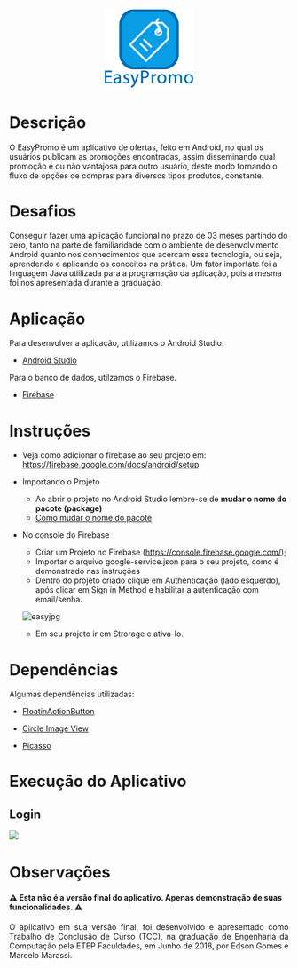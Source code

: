

<h1 align="center">

  <img src= "app/src/main/res/drawable/banner.png" width="160">
</h1>

# Descrição
O EasyPromo é um aplicativo de ofertas, feito em Android, no qual os usuários publicam as promoções encontradas, assim disseminando qual promoção é ou não vantajosa para outro usuário, deste modo tornando o fluxo de opções de compras para diversos tipos produtos, constante.

# Desafios
Conseguir fazer uma aplicação funcional no prazo de 03 meses partindo do zero, tanto na parte de familiaridade com o ambiente de desenvolvimento Android quanto nos conhecimentos que acercam essa tecnologia, ou seja, aprendendo e aplicando os conceitos na prática. Um fator importate foi a linguagem Java utiilizada para a programação da aplicação, pois a mesma foi nos apresentada durante a graduação.

# Aplicação
Para desenvolver a aplicação, utilizamos o Android Studio.

*  [Android Studio](https://developer.android.com/studio)

Para o banco de dados, utilzamos o Firebase.
* [Firebase](https://firebase.google.com/?hl=pt-br)

    
# Instruções

 * Veja como adicionar o firebase ao seu projeto em:  https://firebase.google.com/docs/android/setup
 
* Importando o Projeto  
  * Ao abrir o projeto no Android Studio lembre-se de  **mudar o nome do pacote (package)**
  * [Como mudar o nome do pacote](https://stackoverflow.com/questions/16804093/android-studio-rename-package)

* No console do Firebase 
  * Criar um Projeto no Firebase (https://console.firebase.google.com/);
  * Importar o arquivo google-service.json para o seu projeto, como é demonstrado nas instruções 
  * Dentro do projeto criado clique em Authenticação (lado esquerdo), após clicar em Sign in Method e habilitar a autenticação com email/senha.
  
  ![easyjpg](https://user-images.githubusercontent.com/36476485/80742006-055db480-8af1-11ea-8565-bb6bff9549ba.JPG)
  
  * Em seu projeto ir em Strorage e ativa-lo.

# Dependências
Algumas dependências utilizadas:
   * [FloatinActionButton](https://github.com/fstech/sell-android-floating-action-button)
  
   * [Circle Image View](https://github.com/hdodenhof/CircleImageView)
   
   * [Picasso](https://github.com/square/picasso) 
    
# Execução do Aplicativo
 
 ## Login

 <img src="https://media.giphy.com/media/U29lDd1JLwjjxefBJt/giphy.gif">
 



# Observações
<h4 align="center"> 
  <h4> ⚠ Esta não é a versão final do aplicativo. Apenas demonstração de suas funcionalidades. ⚠ </h4>
 <p align="justify"> O aplicativo em sua versão final, foi desenvolvido e apresentado como Trabalho de Conclusão de Curso (TCC), na graduação de Engenharia da Computação pela ETEP Faculdades, em  Junho de 2018, por Edson Gomes e Marcelo Marassi. </p>
  </h4>
